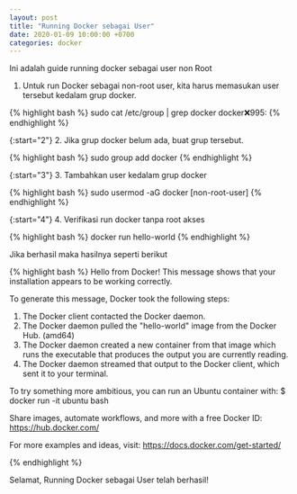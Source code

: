 ```yaml
---
layout: post
title: "Running Docker sebagai User"
date: 2020-01-09 10:00:00 +0700
categories: docker
---
```


Ini adalah guide running docker sebagai user non Root

1. Untuk run Docker sebagai non-root user, kita harus memasukan user tersebut kedalam grup docker.

{% highlight bash %}
sudo cat /etc/group | grep docker
docker:x:995:
{% endhighlight %}

{:start="2"}
2. Jika grup docker belum ada, buat grup tersebut.

{% highlight bash %}
sudo group add docker
{% endhighlight %}

{:start="3"}
3. Tambahkan user kedalam grup docker

{% highlight bash %}
sudo usermod -aG docker [non-root-user]
{% endhighlight %}

{:start="4"}
4. Verifikasi run docker tanpa root akses

{% highlight bash %}
docker run hello-world
{% endhighlight %}

Jika berhasil maka hasilnya seperti berikut

{% highlight bash %}
Hello from Docker!
This message shows that your installation appears to be working correctly.

To generate this message, Docker took the following steps:
 1. The Docker client contacted the Docker daemon.
 2. The Docker daemon pulled the "hello-world" image from the Docker Hub.
    (amd64)
 3. The Docker daemon created a new container from that image which runs the
    executable that produces the output you are currently reading.
 4. The Docker daemon streamed that output to the Docker client, which sent it
    to your terminal.

To try something more ambitious, you can run an Ubuntu container with:
 $ docker run -it ubuntu bash

Share images, automate workflows, and more with a free Docker ID:
 https://hub.docker.com/

For more examples and ideas, visit:
 https://docs.docker.com/get-started/

 {% endhighlight %}

 Selamat, Running Docker sebagai User telah berhasil!
